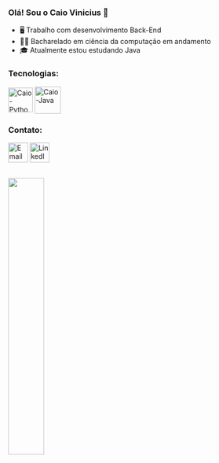 <h3> Olá! Sou o Caio Vinicius 👋 </h3>

- 🖥️ Trabalho com desenvolvimento Back-End
- 👨‍🎓 Bacharelado em ciência da computação em andamento
- 🎓 Atualmente estou estudando Java


<h3> Tecnologias: </h3>
<div style="display: inline_block">
  <img align="center" alt="Caio-Python" height="50" width="50" src="https://cdn.jsdelivr.net/gh/devicons/devicon@latest/icons/python/python-original.svg" />
  <img align="center" alt="Caio-Java" height="55" width="53" src="https://cdn.jsdelivr.net/gh/devicons/devicon@latest/icons/java/java-original.svg" />
<div>

<h3> Contato: </h3>
  <a href="mailto:bezerracaio615@gmail.com"><img height="40" src="https://skillicons.dev/icons?i=gmail" alt="Email" title="Email" /></a>
  <a href="https://www.linkedin.com/in/caio-vinicius-araujo-bezerra/" target="_blank"><img height="40" src="https://skillicons.dev/icons?i=linkedin" alt="LinkedIn" title="LinkedIn" /></a>
  <br>

  <div>

  ##
    
  <img width="38%" src="https://github-readme-stats.vercel.app/api/top-langs/?username=caioviniciusab&layout=compact&show_icons=true&theme=dark"/>
  </div>
  <br>
